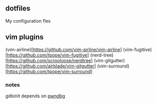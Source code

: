 ## dotfiles
My configuration fles

## vim plugins
(vim-airline)[https://github.com/vim-airline/vim-airline]
(vim-fugitive)[https://github.com/tpope/vim-fugitive]
(nerd-tree)[https://github.com/scrooloose/nerdtree]
(vim-gitgutter)[https://github.com/airblade/vim-gitgutter]
(vim-surround)[https://github.com/tpope/vim-surround]

### notes
gdbinit depends on [pwndbg](https://github.com/pwndbg/pwndbg)
